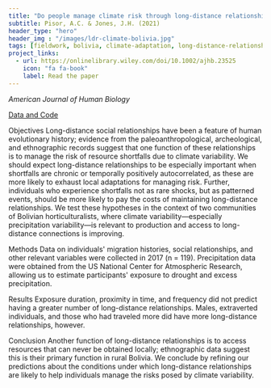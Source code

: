 ```yaml
---
title: "Do people manage climate risk through long-distance relationships?"
subtitle: Pisor, A.C. & Jones, J.H. (2021)
header_type: "hero"
header_img : "/images/ldr-climate-bolivia.jpg"
tags: [fieldwork, bolivia, climate-adaptation, long-distance-relationships]
project_links:
  - url: https://onlinelibrary.wiley.com/doi/10.1002/ajhb.23525
    icon: "fa fa-book"
    label: Read the paper
---
```

*American Journal of Human Biology*

<i class="fa-solid fa-database"></i><a href="https://github.com/annethro/exposures" class="btn">Data and Code</a>

Objectives
Long-distance social relationships have been a feature of human evolutionary history; evidence from the paleoanthropological, archeological, and ethnographic records suggest that one function of these relationships is to manage the risk of resource shortfalls due to climate variability. We should expect long-distance relationships to be especially important when shortfalls are chronic or temporally positively autocorrelated, as these are more likely to exhaust local adaptations for managing risk. Further, individuals who experience shortfalls not as rare shocks, but as patterned events, should be more likely to pay the costs of maintaining long-distance relationships. We test these hypotheses in the context of two communities of Bolivian horticulturalists, where climate variability—especially precipitation variability—is relevant to production and access to long-distance connections is improving.

Methods
Data on individuals' migration histories, social relationships, and other relevant variables were collected in 2017 (n = 119). Precipitation data were obtained from the US National Center for Atmospheric Research, allowing us to estimate participants' exposure to drought and excess precipitation.

Results
Exposure duration, proximity in time, and frequency did not predict having a greater number of long-distance relationships. Males, extraverted individuals, and those who had traveled more did have more long-distance relationships, however.

Conclusion
Another function of long-distance relationships is to access resources that can never be obtained locally; ethnographic data suggest this is their primary function in rural Bolivia. We conclude by refining our predictions about the conditions under which long-distance relationships are likely to help individuals manage the risks posed by climate variability.

<!-- last_modified_at: 2023-07-09 -->
